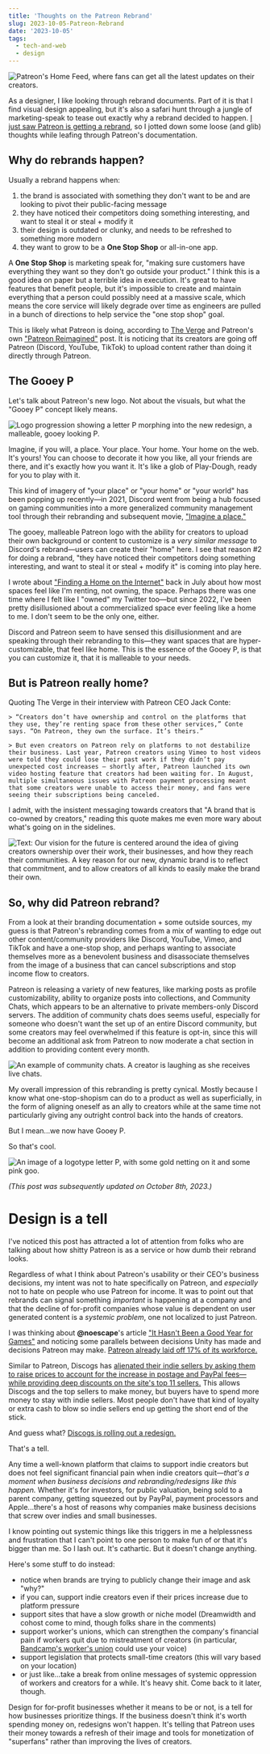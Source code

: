 ```yaml
---
title: 'Thoughts on the Patreon Rebrand'
slug: 2023-10-05-Patreon-Rebrand
date: '2023-10-05'
tags:
  - tech-and-web
  - design
---
```


![Patreon's Home Feed, where fans can get all the latest updates on their creators.](patreon-rebrand.png)

As a designer, I like looking through rebrand documents. Part of it is that I find visual design appealing, but it's also a safari hunt through a jungle of marketing-speak to tease out exactly why a rebrand decided to happen. [I just saw Patreon is getting a rebrand](https://news.patreon.com/articles/patreon-redesigned), so I jotted down some loose (and glib) thoughts while leafing through Patreon's documentation.

## Why do rebrands happen?

Usually a rebrand happens when:

1. the brand is associated with something they don't want to be and are looking to pivot their public-facing message
2. they have noticed their competitors doing something interesting, and want to steal it or steal + modify it
3. their design is outdated or clunky, and needs to be refreshed to something more modern
4. they want to grow to be a **One Stop Shop** or all-in-one app.

A **One Stop Shop** is marketing speak for, "making sure customers have everything they want so they don't go outside your product." I think this is a good idea on paper but a terrible idea in execution. It's great to have features that benefit people, but it's impossible to create and maintain everything that a person could possibly need at a massive scale, which means the core service will likely degrade over time as engineers are pulled in a bunch of directions to help service the "one stop shop" goal.

This is likely what Patreon is doing, according to [The Verge](https://www.theverge.com/2023/10/4/23899694/patreon-app-redesign-creator-pages-community-chats) and Patreon's own ["Patreon Reimagined"](https://news.patreon.com/articles/patreon-reimagined) post. It is noticing that its creators are going off Patreon (Discord, YouTube, TikTok) to upload content rather than doing it directly through Patreon.

## The Gooey P

Let's talk about Patreon's new logo. Not about the visuals, but what the "Gooey P" concept likely means.

![Logo progression showing a letter P morphing into the new redesign, a malleable, gooey looking P.](gooey-p.png)

Imagine, if you will, a place. Your place. Your home. Your home on the web. It's yours! You can choose to decorate it how you like, all your friends are there, and it's exactly how you want it. It's like a glob of Play-Dough, ready for you to play with it.

This kind of imagery of "your place" or "your home" or "your world" has been popping up recently—in 2021, Discord went from being a hub focused on gaming communities into a more generalized community management tool through their rebranding and subsequent movie, ["Imagine a place."](https://www.youtube.com/watch?v=l2rAz3lfdIA)

The gooey, malleable Patreon logo with the ability for creators to upload their own background or content to customize is a _very similar message_ to Discord's rebrand—users can create their "home" here. I see that reason #2 for doing a rebrand, "they have noticed their competitors doing something interesting, and want to steal it or steal + modify it" is coming into play here.

I wrote about ["Finding a Home on the Internet"](https://chostett.com/blog/posts/2023-07-01-Finding-a-Home-on-the-Internet) back in July about how most spaces feel like I'm renting, not owning, the space. Perhaps there was one time where I felt like I "owned" my Twitter too—but since 2022, I've been pretty disillusioned about a commercialized space ever feeling like a home to me. I don't seem to be the only one, either.

Discord and Patreon seem to have sensed this disillusionment and are speaking through their rebranding to this—they want spaces that are hyper-customizable, that feel like home. This is the essence of the Gooey P, is that you can customize it, that it is malleable to your needs.

## But is Patreon really home?

Quoting The Verge in their interview with Patreon CEO Jack Conte:

    > “Creators don’t have ownership and control on the platforms that they use, they’re renting space from these other services,” Conte says. “On Patreon, they own the surface. It’s theirs.”

    > But even creators on Patreon rely on platforms to not destabilize their business. Last year, Patreon creators using Vimeo to host videos were told they could lose their past work if they didn’t pay unexpected cost increases — shortly after, Patreon launched its own video hosting feature that creators had been waiting for. In August, multiple simultaneous issues with Patreon payment processing meant that some creators were unable to access their money, and fans were seeing their subscriptions being canceled.

I admit, with the insistent messaging towards creators that "A brand that is co-owned by creators," reading this quote makes me even more wary about what's going on in the sidelines.

![Text: Our vision for the future is centered around the idea of giving creators ownership over their work, their businesses, and how they reach their communities. A key reason for our new, dynamic brand is to reflect that commitment, and to allow creators of all kinds to easily make the brand their own.](gooey-p-vars.png)

## So, why did Patreon rebrand?

From a look at their branding documentation + some outside sources, my guess is that Patreon's rebranding comes from a mix of wanting to edge out other content/community providers like Discord, YouTube, Vimeo, and TikTok and have a one-stop shop, and perhaps wanting to associate themselves more as a benevolent business and disassociate themselves from the image of a business that can cancel subscriptions and stop income flow to creators.

Patreon is releasing a variety of new features, like marking posts as profile customizability, ability to organize posts into collections, and Community Chats, which appears to be an alternative to private members-only Discord servers. The addition of community chats does seems useful, especially for someone who doesn't want the set up of an entire Discord community, but some creators may feel overwhelmed if this feature is opt-in, since this will become an additional ask from Patreon to now moderate a chat section in addition to providing content every month.

![An example of community chats. A creator is laughing as she receives live chats.](live-chat.png)

My overall impression of this rebranding is pretty cynical. Mostly because I know what one-stop-shopism can do to a product as well as superficially, in the form of aligning oneself as an ally to creators while at the same time not particularly giving any outright control back into the hands of creators.

But I mean...we now have Gooey P.

So that's cool.

![An image of a logotype letter P, with some gold netting on it and some pink goo.](gold-gooey.png)

_(This post was subsequently updated on October 8th, 2023.)_

# Design is a tell

I've noticed this post has attracted a lot of attention from folks who are talking about how shitty Patreon is as a service or how dumb their rebrand looks.

Regardless of what I think about Patreon's usability or their CEO's business decisions, my intent was not to hate specifically on Patreon, and _especially_ not to hate on people who use Patreon for income. It was to point out that rebrands can signal something _important_ is happening at a company and that the decline of for-profit companies whose value is dependent on user generated content is a _systemic problem_, one not localized to just Patreon.

I was thinking about **@noescape**'s article ["It Hasn't Been a Good Year for Games"](https://noescapevg.com/it-hasnt-been-a-good-year-for-games/) and noticing some parallels between decisions Unity has made and decisions Patreon may make. [Patreon already laid off 17% of its workforce.](https://variety.com/2022/digital/news/patreon-layoffs-cuts-creator-partnerships-team-1235372211/)

Similar to Patreon, Discogs has [alienated their indie sellers by asking them to raise prices to account for the increase in postage and PayPal fees—while providing deep discounts on the site's top 11 sellers.](https://www.theverge.com/23899461/discogs-sellers-vinyl-cds-community-fees) This allows Discogs and the top sellers to make money, but buyers have to spend more money to stay with indie sellers. Most people don't have that kind of loyalty or extra cash to blow so indie sellers end up getting the short end of the stick.

And guess what? [Discogs is rolling out a redesign.](https://www.discogs.com/company/new-music-homepage-improvements-2023/)

That's a tell.

Any time a well-known platform that claims to support indie creators but does not feel significant financial pain when indie creators quit—_that's a moment when business decisions and rebranding/redesigns like this happen._ Whether it's for investors, for public valuation, being sold to a parent company, getting squeezed out by PayPal, payment processors and Apple...there's a host of reasons why companies make business decisions that screw over indies and small businesses.

I know pointing out systemic things like this triggers in me a helplessness and frustration that I can't point to one person to make fun of or that it's bigger than me. So I lash out. It's cathartic. But it doesn't change anything.

Here's some stuff to do instead:

- notice when brands are trying to publicly change their image and ask "why?"
- if you can, support indie creators even if their prices increase due to platform pressure
- support sites that have a slow growth or niche model (Dreamwidth and cohost come to mind, though folks share in the comments)
- support worker's unions, which can strengthen the company's financial pain if workers quit due to mistreatment of creators (in particular, [Bandcamp's worker's union](https://x.com/bandcampunited/status/1710280630163177624?s=20) could use your voice)
- support legislation that protects small-time creators (this will vary based on your location)
- or just like...take a break from online messages of systemic oppression of workers and creators for a while. It's heavy shit. Come back to it later, though.

Design for for-profit businesses whether it means to be or not, is a tell for how businesses prioritize things. If the business doesn't think it's worth spending money on, redesigns won't happen. It's telling that Patreon uses their money towards a refresh of their image and tools for monetization of "superfans" rather than improving the lives of creators.